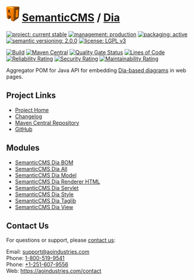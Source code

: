 # [<img src="ao-logo.png" alt="AO Logo" width="35" height="40">](https://github.com/aoindustries) [SemanticCMS](https://github.com/aoindustries/semanticcms) / [Dia](https://github.com/aoindustries/semanticcms-dia)

[![project: current stable](https://semanticcms.com/ao-badges/project-current-stable.svg)](https://aoindustries.com/life-cycle#project-current-stable)
[![management: production](https://semanticcms.com/ao-badges/management-production.svg)](https://aoindustries.com/life-cycle#management-production)
[![packaging: active](https://semanticcms.com/ao-badges/packaging-active.svg)](https://aoindustries.com/life-cycle#packaging-active)  
[![semantic versioning: 2.0.0](https://semanticcms.com/ao-badges/semver-2.0.0.svg)](http://semver.org/spec/v2.0.0.html)
[![license: LGPL v3](https://semanticcms.com/ao-badges/license-lgpl-3.0.svg)](https://www.gnu.org/licenses/lgpl-3.0)

[![Build](https://github.com/aoindustries/semanticcms-dia/workflows/Build/badge.svg?branch=master)](https://github.com/aoindustries/semanticcms-dia/actions?query=workflow%3ABuild)
[![Maven Central](https://maven-badges.herokuapp.com/maven-central/com.semanticcms/semanticcms-dia/badge.svg)](https://maven-badges.herokuapp.com/maven-central/com.semanticcms/semanticcms-dia)
[![Quality Gate Status](https://sonarcloud.io/api/project_badges/measure?branch=master&project=com.semanticcms%3Asemanticcms-dia&metric=alert_status)](https://sonarcloud.io/dashboard?branch=master&id=com.semanticcms%3Asemanticcms-dia)
[![Lines of Code](https://sonarcloud.io/api/project_badges/measure?branch=master&project=com.semanticcms%3Asemanticcms-dia&metric=ncloc)](https://sonarcloud.io/component_measures?branch=master&id=com.semanticcms%3Asemanticcms-dia&metric=ncloc)  
[![Reliability Rating](https://sonarcloud.io/api/project_badges/measure?branch=master&project=com.semanticcms%3Asemanticcms-dia&metric=reliability_rating)](https://sonarcloud.io/component_measures?branch=master&id=com.semanticcms%3Asemanticcms-dia&metric=Reliability)
[![Security Rating](https://sonarcloud.io/api/project_badges/measure?branch=master&project=com.semanticcms%3Asemanticcms-dia&metric=security_rating)](https://sonarcloud.io/component_measures?branch=master&id=com.semanticcms%3Asemanticcms-dia&metric=Security)
[![Maintainability Rating](https://sonarcloud.io/api/project_badges/measure?branch=master&project=com.semanticcms%3Asemanticcms-dia&metric=sqale_rating)](https://sonarcloud.io/component_measures?branch=master&id=com.semanticcms%3Asemanticcms-dia&metric=Maintainability)

Aggregator POM for Java API for embedding [Dia-based diagrams](https://wiki.gnome.org/Apps/Dia/) in web pages.

## Project Links
* [Project Home](https://semanticcms.com/dia/)
* [Changelog](https://semanticcms.com/dia/changelog)
* [Maven Central Repository](https://search.maven.org/artifact/com.semanticcms/semanticcms-dia)
* [GitHub](https://github.com/aoindustries/semanticcms-dia)

## Modules
* [SemanticCMS Dia BOM](https://github.com/aoindustries/semanticcms-dia-bom)
* [SemanticCMS Dia All](https://github.com/aoindustries/semanticcms-dia-all)
* [SemanticCMS Dia Model](https://github.com/aoindustries/semanticcms-dia-model)
* [SemanticCMS Dia Renderer HTML](https://github.com/aoindustries/semanticcms-dia-renderer-html)
* [SemanticCMS Dia Servlet](https://github.com/aoindustries/semanticcms-dia-servlet)
* [SemanticCMS Dia Style](https://github.com/aoindustries/semanticcms-dia-style)
* [SemanticCMS Dia Taglib](https://github.com/aoindustries/semanticcms-dia-taglib)
* [SemanticCMS Dia View](https://github.com/aoindustries/semanticcms-dia-view)

## Contact Us
For questions or support, please [contact us](https://aoindustries.com/contact):

Email: [support@aoindustries.com](mailto:support@aoindustries.com)  
Phone: [1-800-519-9541](tel:1-800-519-9541)  
Phone: [+1-251-607-9556](tel:+1-251-607-9556)  
Web: https://aoindustries.com/contact
